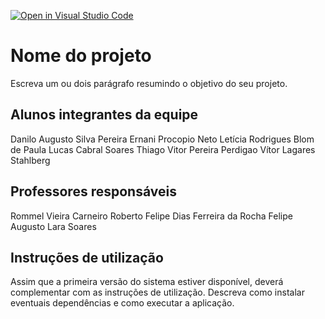 [![Open in Visual Studio Code](https://classroom.github.com/assets/open-in-vscode-c66648af7eb3fe8bc4f294546bfd86ef473780cde1dea487d3c4ff354943c9ae.svg)](https://classroom.github.com/online_ide?assignment_repo_id=8495254&assignment_repo_type=AssignmentRepo)
# Nome do projeto
Escreva um ou dois  parágrafo resumindo o objetivo do seu projeto.

## Alunos integrantes da equipe

Danilo Augusto Silva Pereira
Ernani Procopio Neto
Letícia Rodrigues Blom de Paula
Lucas Cabral Soares
Thiago Vitor Pereira Perdigao
Vítor Lagares Stahlberg

## Professores responsáveis

Rommel Vieira Carneiro
Roberto Felipe Dias Ferreira da Rocha
Felipe Augusto Lara Soares

## Instruções de utilização

Assim que a primeira versão do sistema estiver disponível, deverá complementar com as instruções de utilização. Descreva como instalar eventuais dependências e como executar a aplicação.

